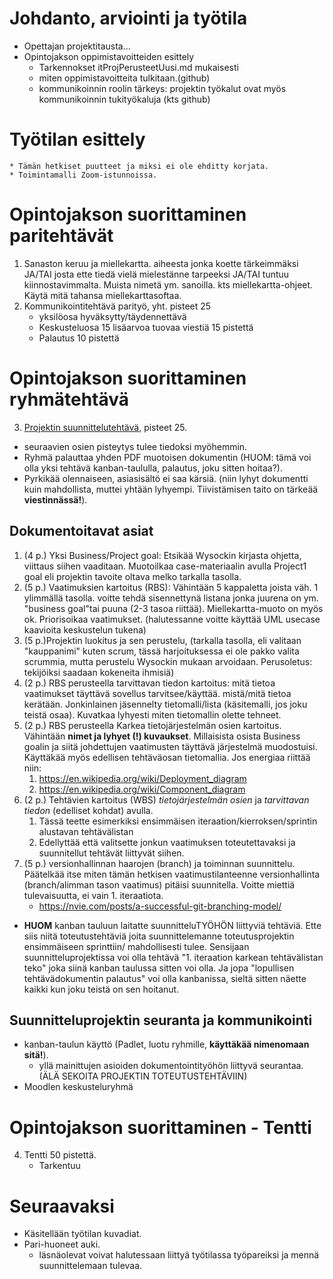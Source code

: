 # Johdanto, arviointi ja työtila
* Opettajan projektitausta...
* Opintojakson oppimistavoitteiden esittely
    * Tarkennokset itProjPerusteetUusi.md mukaisesti
    * miten oppimistavoitteita tulkitaan.(github)
    * kommunikoinnin roolin tärkeys: projektin työkalut ovat myös kommunikoinnin tukityökaluja (kts github)
# Työtilan esittely
    * Tämän hetkiset puutteet ja miksi ei ole ehditty korjata.
    * Toimintamalli Zoom-istunnoissa.
# Opintojakson suorittaminen paritehtävät
1. Sanaston keruu ja miellekartta. aiheesta jonka koette tärkeimmäksi JA/TAI josta ette tiedä vielä mielestänne tarpeeksi JA/TAI tuntuu kiinnostavimmalta. Muista nimetä ym. sanoilla. kts miellekartta-ohjeet. Käytä mitä tahansa miellekarttasoftaa. 
2. Kommunikointitehtävä parityö, yht. pisteet 25
    * yksilöosa hyväksytty/täydennettävä
    * Keskusteluosa 15 lisäarvoa tuovaa viestiä 15 pistettä
    * Palautus 10 pistettä
# Opintojakson suorittaminen ryhmätehtävä
3. [Projektin suunnittelutehtävä](./ITProjPublickRepo/README.md), pisteet 25.
* seuraavien osien pisteytys tulee tiedoksi myöhemmin.
* Ryhmä palauttaa yhden PDF muotoisen dokumentin (HUOM: tämä voi olla yksi tehtävä kanban-taululla, palautus, joku sitten hoitaa?).
* Pyrkikää olennaiseen, asiasisältö ei saa kärsiä. (niin lyhyt dokumentti kuin mahdollista, muttei yhtään lyhyempi. Tiivistämisen taito on tärkeää **viestinnässä!**).  
## Dokumentoitavat asiat 
1. (4 p.) Yksi Business/Project goal: Etsikää Wysockin kirjasta ohjetta, viittaus siihen vaaditaan. Muotoilkaa case-materiaalin avulla Project1 goal eli projektin tavoite oltava melko tarkalla tasolla. 
1. (5 p.) Vaatimuksien kartoitus (RBS): Vähintään 5 kappaletta joista väh. 1 ylimmällä tasolla. voitte tehdä sisennettynä listana jonka juurena on ym. "business goal"tai puuna (2-3 tasoa riittää). Miellekartta-muoto on myös ok. Priorisoikaa vaatimukset. (halutessanne voitte käyttää UML usecase kaavioita keskustelun tukena)
1. (5 p.)Projektin luokitus ja sen perustelu, (tarkalla tasolla, eli valitaan "kauppanimi" kuten scrum, tässä harjoituksessa ei ole pakko valita scrummia, mutta perustelu Wysockin mukaan arvoidaan. Perusoletus: tekijöiksi saadaan kokeneita ihmisiä)
1. (2 p.) RBS perusteella tarvittavan tiedon kartoitus: mitä tietoa vaatimukset täyttävä sovellus tarvitsee/käyttää. mistä/mitä tietoa kerätään. Jonkinlainen jäsennelty tietomalli/lista (käsitemalli, jos joku teistä osaa). Kuvatkaa lyhyesti miten tietomallin olette tehneet.  
1. (2 p.) RBS perusteella Karkea tietojärjestelmän osien kartoitus. Vähintään **nimet ja lyhyet (!) kuvaukset**. Millaisista osista Business goalin ja siitä johdettujen vaatimusten täyttävä järjestelmä muodostuisi. Käyttäkää myös edellisen tehtäväosan tietomallia. Jos energiaa riittää niin: 
   1. https://en.wikipedia.org/wiki/Deployment_diagram
   1. https://en.wikipedia.org/wiki/Component_diagram 
1. (2 p.) Tehtävien kartoitus (WBS) *tietojärjestelmän osien* ja *tarvittavan tiedon* (edelliset kohdat) avulla. 
   1. Tässä teette esimerkiksi ensimmäisen iteraation/kierroksen/sprintin alustavan tehtävälistan
   1. Edellyttää että valitsette jonkun vaatimuksen toteutettavaksi ja suunnitellut tehtävät liittyvät siihen. 
1. (5 p.) versionhallinnan haarojen (branch) ja toiminnan suunnittelu. Päätelkää itse miten tämän hetkisen vaatimustilanteenne versionhallinta (branch/alimman tason vaatimus) pitäisi suunnitella. Voitte miettiä tulevaisuutta, ei vain 1. iteraatiota.
   * https://nvie.com/posts/a-successful-git-branching-model/
* **HUOM** kanban tauluun laitatte suunnitteluTYÖHÖN liittyviä tehtäviä. Ette siis niitä toteutustehtäviä joita suunnittelemanne toteutusprojektin ensimmäiseen sprinttiin/ mahdollisesti tulee. Sensijaan suunnitteluprojektissa voi olla tehtävä "1. iteraation karkean tehtävälistan teko" joka siinä kanban taulussa sitten voi olla. Ja jopa "lopullisen tehtävädokumentin palautus" voi olla kanbanissa, sieltä sitten näette kaikki kun joku teistä on sen hoitanut. 
## Suunnitteluprojektin seuranta ja kommunikointi
* kanban-taulun käyttö (Padlet, luotu ryhmille, **käyttäkää nimenomaan sitä!**).
   * yllä mainittujen asioiden dokumentointityöhön liittyvä seurantaa. (ÄLÄ SEKOITA PROJEKTIN TOTEUTUSTEHTÄVIIN)
* Moodlen keskusteluryhmä
# Opintojakson suorittaminen - Tentti
4. Tentti 50 pistettä.
    * Tarkentuu
      
<!--
# Kommunikoinnin peruskuvio - eräs näkökulma
* Pohdintatehtävien ja keskustelun jälkeen
* Kommunikointi = dialogi
* minimitilanne: kaksi osallistujaa (hallittava tilanne)
* kommunikoinnin onnistuminen?
    * viestin lähettäjän ja vastaanottajan tunnetila viestintähetkellä.
    * Tunne antaa vastauksen, järjellä perustellaan tuo vastaus, eli etsitään sopiva perustelu. Siinä me ollaan hyviä.
-->

# Seuraavaksi
* Käsitellään työtilan kuvadiat.
* Pari-huoneet auki. 
    * läsnäolevat voivat halutessaan liittyä työtilassa työpareiksi ja mennä suunnittelemaan tulevaa. 
